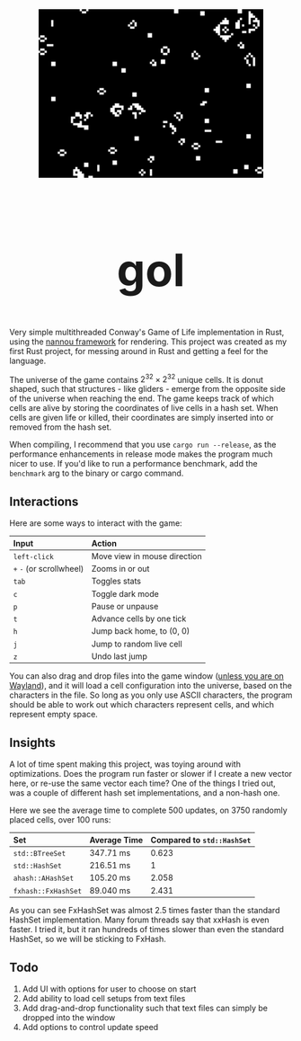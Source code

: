 <div align="center"> <img src="gol.webp" alt="screenshot" width="400"/> </div>
<div align="center" style="font-size: 40px;">

# gol

</div>

Very simple multithreaded Conway's Game of Life implementation in Rust, using the [nannou framework](https://github.com/nannou-org/nannou) for rendering. This project was created as my first Rust project, for messing around in Rust and getting a feel for the language.

The universe of the game contains $2^{32} \times 2^{32}$ unique cells. It is donut shaped, such that structures - like gliders - emerge from the opposite side of the universe when reaching the end. The game keeps track of which cells are alive by storing the coordinates of live cells in a hash set. When cells are given life or killed, their coordinates are simply inserted into or removed from the hash set.

When compiling, I recommend that you use `cargo run --release`, as the performance enhancements in release mode makes the program much nicer to use. If you'd like to run a performance benchmark, add the `benchmark` arg to the binary or cargo command.

## Interactions

Here are some ways to interact with the game:

| Input                    | Action                       |
| :----------------------- | :--------------------------- |
| `left-click`             | Move view in mouse direction |
| `+` `-` (or scrollwheel) | Zooms in or out              |
| `tab`                    | Toggles stats                |
| `c`                      | Toggle dark mode             |
| `p`                      | Pause or unpause             |
| `t`                      | Advance cells by one tick    |
| `h`                      | Jump back home, to (0, 0)    |
| `j`                      | Jump to random live cell     |
| `z`                      | Undo last jump               |

You can also drag and drop files into the game window ([unless you are on Wayland](https://github.com/rust-windowing/winit/issues/720)), and it will load a cell configuration into the universe, based on the characters in the file. So long as you only use ASCII characters, the program should be able to work out which characters represent cells, and which represent empty space.

## Insights

A lot of time spent making this project, was toying around with optimizations. Does the program run faster or slower if I create a new vector here, or re-use the same vector each time? One of the things I tried out, was a couple of different hash set implementations, and a non-hash one.

Here we see the average time to complete 500 updates, on 3750 randomly placed cells, over 100 runs:

| Set                 | Average Time | Compared to `std::HashSet` |
| :------------------ | :----------- | :------------------------- |
| `std::BTreeSet`     | 347.71 ms    | 0.623                      |
| `std::HashSet`      | 216.51 ms    | 1                          |
| `ahash::AHashSet`   | 105.20 ms    | 2.058                      |
| `fxhash::FxHashSet` | 89.040 ms    | 2.431                      |

As you can see FxHashSet was almost 2.5 times faster than the standard HashSet implementation. Many forum threads say that xxHash is even faster. I tried it, but it ran hundreds of times slower than even the standard HashSet, so we will be sticking to FxHash.

## Todo

1. Add UI with options for user to choose on start
2. Add ability to load cell setups from text files
3. Add drag-and-drop functionality such that text files can simply be dropped into the window
4. Add options to control update speed
